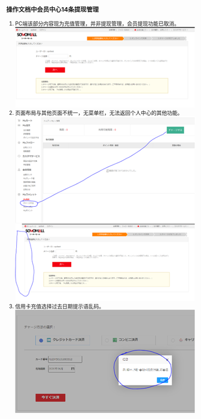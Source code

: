 ### 操作文档中会员中心14条提现管理
1. PC端该部分内容现为充值管理，并非提现管理，会员提现功能已取消。
![20201104163820](https://raw.githubusercontent.com/a1609jk/Typora-Picgo/master/imgs/20201104163820.png)
2. 页面布局与其他页面不统一，无菜单栏，无法返回个人中心的其他功能。
![20201104164011](https://raw.githubusercontent.com/a1609jk/Typora-Picgo/master/imgs/20201104164011.png)
![20201104164038](https://raw.githubusercontent.com/a1609jk/Typora-Picgo/master/imgs/20201104164038.png)
3. 信用卡充值选择过去日期提示语乱码。
![20201104164605](https://raw.githubusercontent.com/a1609jk/Typora-Picgo/master/imgs/20201104164605.png)
